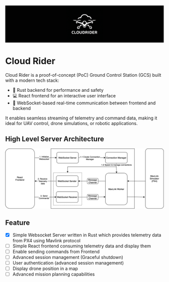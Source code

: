<p align="center">
<img src="assets/cloud_rider_banner.png" alt="Logo"/>
</p>

# Cloud Rider

Cloud Rider is a proof-of-concept (PoC) Ground Control Station (GCS) built with a modern tech stack:

- 🚀 Rust backend for performance and safety
- 💻 React frontend for an interactive user interface
- 🔄 WebSocket-based real-time communication between frontend and backend


It enables seamless streaming of telemetry and command data, making it ideal for UAV control, drone simulations, or robotic applications.

## High Level Server Architecture
<p align="center">
<img src="assets/high-level-server.drawio.png" alt="Logo"/>
</p>


## Feature

- [x] Simple Websocket Server written in Rust which provides telemetry data from PX4 using Mavlink protocol
- [ ] Simple React frontend consuming telemetry data and display them
- [ ] Enable sending commands from Frontend
- [ ] Advanced session management (Graceful shutdown)
- [ ] User authentication (advanced session management)
- [ ] Display drone position in a map
- [ ] Advanced mission planning capabilities
